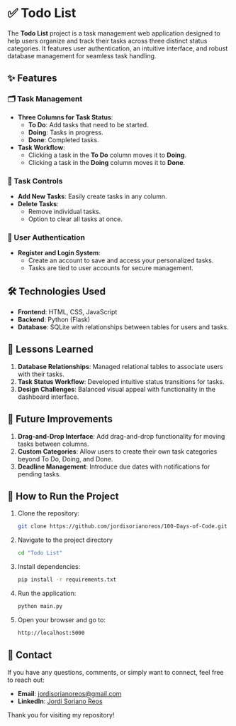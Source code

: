 # ✅ Todo List

The **Todo List** project is a task management web application designed to help users organize and track their tasks across three distinct status categories. It features user authentication, an intuitive interface, and robust database management for seamless task handling.

## ✨ Features

### 🗂️ Task Management
- **Three Columns for Task Status**:
  - **To Do**: Add tasks that need to be started.
  - **Doing**: Tasks in progress.
  - **Done**: Completed tasks.
- **Task Workflow**:
  - Clicking a task in the **To Do** column moves it to **Doing**.
  - Clicking a task in the **Doing** column moves it to **Done**.

### 🔄 Task Controls
- **Add New Tasks**: Easily create tasks in any column.
- **Delete Tasks**:
  - Remove individual tasks.
  - Option to clear all tasks at once.

### 🔐 User Authentication
- **Register and Login System**:
  - Create an account to save and access your personalized tasks.
  - Tasks are tied to user accounts for secure management.

## 🛠️ Technologies Used
- **Frontend**: HTML, CSS, JavaScript
- **Backend**: Python (Flask)
- **Database**: SQLite with relationships between tables for users and tasks.

## 🚀 Lessons Learned
1. **Database Relationships**: Managed relational tables to associate users with their tasks.
2. **Task Status Workflow**: Developed intuitive status transitions for tasks.
3. **Design Challenges**: Balanced visual appeal with functionality in the dashboard interface.

## 📝 Future Improvements
1. **Drag-and-Drop Interface**: Add drag-and-drop functionality for moving tasks between columns.
2. **Custom Categories**: Allow users to create their own task categories beyond To Do, Doing, and Done.
3. **Deadline Management**: Introduce due dates with notifications for pending tasks.

## 📂 How to Run the Project
1. Clone the repository:
   ```bash
   git clone https://github.com/jordisorianoreos/100-Days-of-Code.git
   ```
2. Navigate to the project directory
   ```bash
   cd "Todo List"
   ```
3. Install dependencies:
   ```bash
   pip install -r requirements.txt
   ```
4. Run the application:
   ```bash
   python main.py
   ```
5. Open your browser and go to:
   ```bash
   http://localhost:5000
   ```

## 📧 Contact

If you have any questions, comments, or simply want to connect, feel free to reach out:

- **Email**: [jordisorianoreos@gmail.com](mailto:jordisorianoreos@gmail.com)
- **LinkedIn**: [Jordi Soriano Reos](https://www.linkedin.com/in/jordi-soriano-reos/)

Thank you for visiting my repository!
